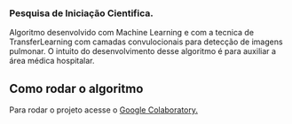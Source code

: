 ### Pesquisa de Iniciação Cientifica.

Algoritmo desenvolvido com Machine Learning e com a tecnica de TransferLearning com camadas convulocionais para detecção de imagens pulmonar. O intuito do desenvolvimento desse algoritmo é para auxiliar a área médica hospitalar.


## Como rodar o algoritmo 

<p>Para rodar o projeto acesse o <a href="https://colab.research.google.com/drive/1kdcaa8v5vsj2CBqluU6dh1xGvuU9nMmb?hl=pt_BR">Google Colaboratory.</a></p>
